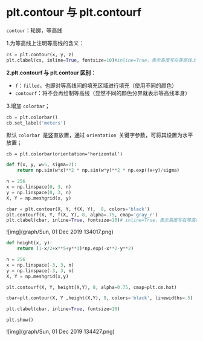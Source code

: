 # plt.contour 与 plt.contourf

`contour`：轮廓，等高线

1.为等高线上注明等高线的含义：

```python
cs = plt.contour(x, y, z)
plt.clabel(cs, inline=True, fontsize=10)#inline=True，表示高度写在等高线上
```

**2.plt.contourf 与 plt.contour 区别：**

- `f`：`filled`，也即对等高线间的填充区域进行填充（使用不同的颜色）
- `contourf`：将不会再绘制等高线（显然不同的颜色分界就表示等高线本身）

3.增加 `colorbar`；

```python
cb = plt.colorbar()
cb.set_label('meters')
```

默认 `colorbar `是竖直放置，通过 `orientation `关键字参数，可将其设置为水平放置；

```
cb = plt.colorbar(orientation='horizontal')
```

```python
def f(x, y, w=5, sigma=2):
    return np.sin(w*x)**2 * np.sin(w*y)**2 * np.exp((x+y)/sigma)

n = 256
x = np.linspace(0, 3, n)
y = np.linspace(0, 3, n)
X, Y = np.meshgrid(x, y)

cbar = plt.contour(X, Y, f(X, Y),  8, colors='black')
plt.contourf(X, Y, f(X, Y), 8, alpha=.75, cmap='gray_r')
plt.clabel(cbar, inline=True, fontsize=10)# inline=True，表示高度写在等高线上
```

![img](graph/Sun, 01 Dec 2019 134017.png)

```python
def height(x, y):
    return (1-x/2+x**5+y**3)*np.exp(-x**2-y**2)

n = 256
x = np.linspace(-3, 3, n)
y = np.linspace(-3, 3, n)
X, Y = np.meshgrid(x,y)

plt.contourf(X, Y, height(X,Y), 8, alpha=0.75, cmap=plt.cm.hot)

cbar=plt.contour(X, Y ,height(X,Y), 8, colors='black', linewidths=.5)

plt.clabel(cbar, inline=True, fontsize=10)

plt.show()
```

![img](graph/Sun, 01 Dec 2019 134427.png)